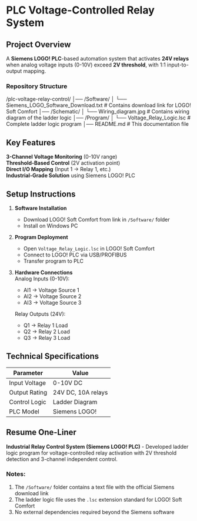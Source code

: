 # **PLC Voltage-Controlled Relay System**  

## **Project Overview**  
A **Siemens LOGO! PLC**-based automation system that activates **24V relays** when analog voltage inputs (0-10V) exceed **2V threshold**, with 1:1 input-to-output mapping.

### **Repository Structure**  
/plc-voltage-relay-control/
│── /Software/
│   └── Siemens_LOGO_Software_Download.txt  # Contains download link for LOGO! Soft Comfort
│── /Schematic/
│   └── Wiring_diagram.jpg  # Contains wiring diagram of the ladder logic
│── /Program/
│   └── Voltage_Relay_Logic.lsc            # Complete ladder logic program
│── README.md                              # This documentation file

## **Key Features**  
**3-Channel Voltage Monitoring** (0-10V range)  
**Threshold-Based Control** (2V activation point)  
**Direct I/O Mapping** (Input 1 → Relay 1, etc.)  
**Industrial-Grade Solution** using Siemens LOGO! PLC  

## **Setup Instructions**  
1. **Software Installation**  
   - Download LOGO! Soft Comfort from link in `/Software/` folder  
   - Install on Windows PC  

2. **Program Deployment**  
   - Open `Voltage_Relay_Logic.lsc` in LOGO! Soft Comfort  
   - Connect to LOGO! PLC via USB/PROFIBUS  
   - Transfer program to PLC  

3. **Hardware Connections**  
   Analog Inputs (0-10V):
   - AI1 → Voltage Source 1
   - AI2 → Voltage Source 2  
   - AI3 → Voltage Source 3
   
   Relay Outputs (24V):
   - Q1 → Relay 1 Load
   - Q2 → Relay 2 Load
   - Q3 → Relay 3 Load

## **Technical Specifications**  
| Parameter        | Value              |
|------------------|--------------------|
| Input Voltage    | 0-10V DC           |
| Output Rating    | 24V DC, 10A relays |
| Control Logic    | Ladder Diagram     |
| PLC Model        | Siemens LOGO!      |

## **Resume One-Liner**  
**Industrial Relay Control System (Siemens LOGO! PLC)** - Developed ladder logic program for voltage-controlled relay activation with 2V threshold detection and 3-channel independent control.


### **Notes**:
1. The `/Software/` folder contains a text file with the official Siemens download link
2. The ladder logic file uses the `.lsc` extension standard for LOGO! Soft Comfort
3. No external dependencies required beyond the Siemens software

